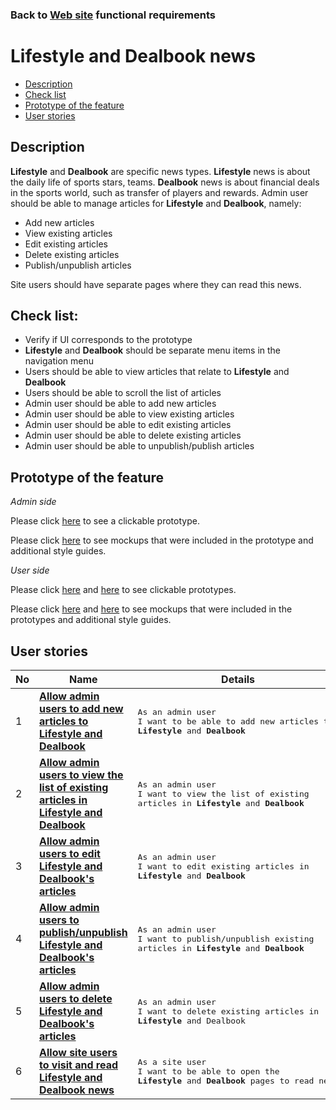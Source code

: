 ### Back to [Web site](../../#web-site) functional requirements

# Lifestyle and Dealbook news

- [Description](#description)
- [Check list](#check-list)
- [Prototype of the feature](#prototype-of-the-feature)
- [User stories](#user-stories)

## Description

<b>Lifestyle</b> and <b>Dealbook</b> are specific news types. <b>Lifestyle</b> news is about the daily life of sports stars, teams.
<b>Dealbook</b> news is about financial deals in the sports world, such as transfer of players and rewards.
Admin user should be able to manage articles for <b>Lifestyle</b> and <b>Dealbook</b>, namely:
  - Add new articles
  - View existing articles
  - Edit existing articles
  - Delete existing articles
  - Publish/unpublish articles

Site users should have separate pages where they can read this news.

## Check list:

  - Verify if UI corresponds to the prototype
  - <b>Lifestyle</b> and <b>Dealbook</b> should be separate menu items in the navigation menu
  - Users should be able to view articles that relate to <b>Lifestyle</b> and <b>Dealbook</b>
  - Users should be able to scroll the list of articles
  - Admin user should be able to add new articles
  - Admin user should be able to view existing articles
  - Admin user should be able to edit existing articles
  - Admin user should be able to delete existing articles
  - Admin user should be able to unpublish/publish articles

## Prototype of the feature

_Admin side_

Please click [here](https://www.figma.com/proto/NCxW6Vl3GCsRUxds7yJEUh/Manage-Articles?node-id=6313%3A12981&viewport=-258%2C426%2C0.055423103272914886&scaling=min-zoom) to see a clickable prototype.

Please click [here](https://www.figma.com/file/NCxW6Vl3GCsRUxds7yJEUh/Manage-Articles?node-id=0%3A1073) to see mockups that were included in the prototype and additional style guides.

_User side_

Please click [here](https://www.figma.com/proto/P3Ayi81FT9rH95OYXkV6px/Dealbook-Page?node-id=0%3A2&viewport=1041%2C428%2C0.17152680456638336&scaling=min-zoom) and [here](https://www.figma.com/proto/K1ppj2AeBOoMMvFHDLh44k/Lifestyle?node-id=0%3A2&viewport=2481%2C-54%2C0.3953210413455963&scaling=min-zoom) to see clickable prototypes.

Please click [here](https://www.figma.com/file/P3Ayi81FT9rH95OYXkV6px/Dealbook-Page?node-id=0%3A1) and [here](https://www.figma.com/file/K1ppj2AeBOoMMvFHDLh44k/Lifestyle?node-id=0%3A1) to see mockups that were included in the prototypes and additional style guides.

## User stories

No           |      Name     |   Details
------------ | ------------- | -------------
1 |[**Allow admin users to add new articles to Lifestyle and Dealbook**](/sports_hub_portal/web_application_features/lifestyle_dealbook_news/user_stories/create_new_article)|<pre>As an admin user<br>I want to be able to add new articles to <b>Lifestyle</b> and <b>Dealbook</b></pre>
2 |[**Allow admin users to view the list of existing articles in Lifestyle and Dealbook**](/sports_hub_portal/web_application_features/lifestyle_dealbook_news/user_stories/admin_articles_list)|<pre>As an admin user<br>I want to view the list of existing articles in <b>Lifestyle</b> and <b>Dealbook</b></pre>
3 |[**Allow admin users to edit Lifestyle and Dealbook's articles**](/sports_hub_portal/web_application_features/lifestyle_dealbook_news/user_stories/edit_article)|<pre>As an admin user<br>I want to edit existing articles in <b>Lifestyle</b> and <b>Dealbook</b></pre>
4 |[**Allow admin users to publish/unpublish Lifestyle and Dealbook's articles**](/sports_hub_portal/web_application_features/lifestyle_dealbook_news/user_stories/publish_unpublish_article)|<pre>As an admin user<br>I want to publish/unpublish existing articles in <b>Lifestyle</b> and <b>Dealbook</b></pre>
5 |[**Allow admin users to delete Lifestyle and Dealbook's articles**](/sports_hub_portal/web_application_features/lifestyle_dealbook_news/user_stories/delete_article)|<pre>As an admin user<br>I want to delete existing articles in <b>Lifestyle</b> and Dealbook</pre>
6 |[**Allow site users to visit and read Lifestyle and Dealbook news**](/sports_hub_portal/web_application_features/lifestyle_dealbook_news/user_stories/view_articles)|<pre>As a site user<br>I want to be able to open the <b>Lifestyle</b> and <b>Dealbook</b> pages to read news</pre>
